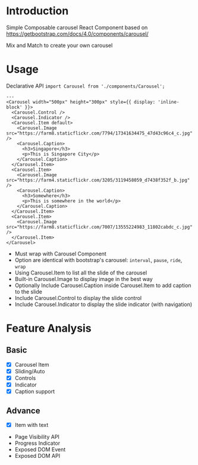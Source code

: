 # Introduction

Simple Composable carousel React Component based on https://getbootstrap.com/docs/4.0/components/carousel/

Mix and Match to create your own carousel

# Usage 
Declarative API
`import Carousel from './components/Carousel';`
```
---
<Carousel width="500px" height="300px" style={{ display: 'inline-block' }}>
  <Carousel.Control />
  <Carousel.Indicator />
  <Carousel.Item default>
    <Carousel.Image src="https://farm8.staticflickr.com/7794/17341634475_47d43c96c4_c.jpg" />
    <Carousel.Caption>
      <h3>Singapore</h3>
      <p>This is Singapore City</p>
    </Carousel.Caption>
  </Carousel.Item>
  <Carousel.Item>
    <Carousel.Image src="https://farm4.staticflickr.com/3205/3119458059_d7438f352f_b.jpg" />
    <Carousel.Caption>
      <h3>Somewhere</h3>
      <p>This is somewhere in the world</p>
    </Carousel.Caption>
  </Carousel.Item>
  <Carousel.Item>
    <Carousel.Image src="https://farm8.staticflickr.com/7007/13555224983_11802cabdc_c.jpg" />
  </Carousel.Item>
</Carousel>
```

- Must wrap with Carousel Component
- Option are identical with bootstrap's carousel: `interval`, `pause`, `ride`, `wrap`
- Using Carousel.Item to list all the slide of the carousel
- Built-in Carousel.Image to display image in the best way
- Optionally Include Carousel.Caption inside Carousel.Item to add caption to the slide
- Include Carousel.Control to display the slide control
- Include Carousel.Indicator to display the slide indicator (with navigation)

# Feature Analysis
## Basic
- [x] Carousel Item
- [x] Sliding/Auto
- [x] Controls
- [x] Indicator
- [x] Caption support

## Advance
- [x] Item with text
- Page Visibility API
- Progress Indicator
- Exposed DOM Event
- Exposed DOM API